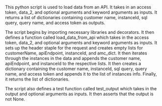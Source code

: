This python script is used to load data from an API. It takes in an access token, data_2, and optional arguments and keyword arguments as inputs. It returns a list of dictionaries containing customer name, instanceId, sql query, query name, and access token as outputs. 

The script begins by importing necessary libraries and decorators. It then defines a function called load_data_from_api which takes in the access token, data_2, and optional arguments and keyword arguments as inputs. It sets up the header staple for the request and creates empty lists for customerName, apiEndpoint, instanceId, and amc_dict. It then iterates through the instances in the data and appends the customer name, apiEndpoint, and instanceId to the respective lists. It then creates a dictionary containing the customer name, instanceId, sql query, query name, and access token and appends it to the list of instances info. Finally, it returns the list of dictionaries. 

The script also defines a test function called test_output which takes in the output and optional arguments as inputs. It then asserts that the output is not None.